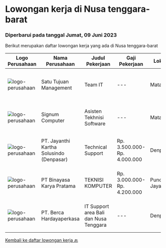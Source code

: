 
  # Lowongan kerja di Nusa tenggara-barat

  ### Diperbarui pada tanggal Jumat, 09 Juni 2023

  Berikut merupakan daftar lowongan kerja yang ada di Nusa tenggara-barat

  |Logo Perusahaan | Nama Perusahaan | Judul Pekerjaan | Gaji Pekerjaan | Lokasi | Deskripsi | Tanggal diunggah | Pranala |
  | -------------- | --------------- | --------------- | --------- | --------- | -------------- | ------- | ----------- |
  |![logo-perusahaan](https://i.ibb.co/sqvTCh9/112815900-stock-vector-no-image-available-icon-flat-vector.webp)|Satu Tujuan Management|Team IT|---|Mataram|Kualifikasi Minimal lulusan S1 sederajat Umur 25 - 30 tahun Berpengalaman dan bertanggung jawab Bisa bekerja team Aktif bersosial media (IG, Facebook,...|Kamis, 08 Juni 2023|https://www.jobstreet.co.id/id/job/team-it-4364444?token=0~748c0b79-4c7c-40be-a0b9-69f113efe4c3&sectionRank=1&jobId=jobstreet-id-job-4364444|
|![logo-perusahaan](https://i.ibb.co/sqvTCh9/112815900-stock-vector-no-image-available-icon-flat-vector.webp)|Signum Computer|Asisten Tekhnisi Software|---|Mataram|Kualifikasi Usia minimal 18 tahun maksimal 20 tahun Mengerti Windows dan mau belajar Pendidikan minimal SMA/SMK/MA Sederajat Fresh Graduate...|Jumat, 02 Juni 2023|https://www.jobstreet.co.id/id/job/asisten-tekhnisi-software-4356474?token=0~748c0b79-4c7c-40be-a0b9-69f113efe4c3&sectionRank=2&jobId=jobstreet-id-job-4356474|
|![logo-perusahaan](https://image-service-cdn.seek.com.au/3ac12665b5372c84ef4fd7270e02f2c5e3066d0c/ee4dce1061f3f616224767ad58cb2fc751b8d2dc)|PT. Jayanthi Kartha Solusindo (Denpasar)|Technical Support|Rp. 3.500.000-Rp. 4.000.000|Denpasar|Skills Needed : Network (Wired &amp; Wireless) Troubleshooting Job Description: Perform network troubleshooting fttx / ftth and make an improvement...|Minggu, 28 Mei 2023|https://www.jobstreet.co.id/id/job/technical-support-4338777?token=0~748c0b79-4c7c-40be-a0b9-69f113efe4c3&sectionRank=3&jobId=jobstreet-id-job-4338777|
|![logo-perusahaan](https://image-service-cdn.seek.com.au/7683c13df98531e06c6746a4aaa4a41636e7bb3a/ee4dce1061f3f616224767ad58cb2fc751b8d2dc)|PT Binayasa Karya Pratama|TEKNISI KOMPUTER|Rp. 3.000.000-Rp. 4.200.000|Puncak Jaya|Tanggung Jawab Pekerjaan: Melakukan pemantauan terhadap perangkat serta maintenance yang bersifat preventif seperti update patch Operating System dan...|Jumat, 26 Mei 2023|https://www.jobstreet.co.id/id/job/teknisi-komputer-4348561?token=0~748c0b79-4c7c-40be-a0b9-69f113efe4c3&sectionRank=4&jobId=jobstreet-id-job-4348561|
|![logo-perusahaan](https://image-service-cdn.seek.com.au/6a76252207cfed561e664c874d4631f4aefd8409/ee4dce1061f3f616224767ad58cb2fc751b8d2dc)|PT. Berca Hardayaperkasa|IT Support area Bali dan Nusa Tenggara|---|Denpasar|Deskripsi Pekerjaan Main Job: IT Support/Desktop Support EngineerResponsibilities:Analyzing, troubleshooting, and installation to several areas...|Rabu, 24 Mei 2023|https://www.jobstreet.co.id/id/job/it-support-area-bali-dan-nusa-tenggara-4345951?token=0~748c0b79-4c7c-40be-a0b9-69f113efe4c3&sectionRank=5&jobId=jobstreet-id-job-4345951|


  [Kembali ke daftar lowongan kerja 🔙](../README.md#daftar-lowongan-kerja)
  